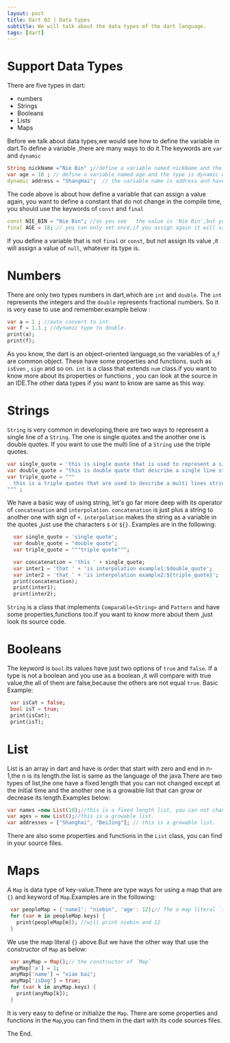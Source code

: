 ```yaml
---
layout: post
title: Dart 02 | Data types
subtitle: We will talk about the data types of the dart language.
tags: [dart]
---
```

# Support Data Types
There are five types in dart:
- numbers
- Strings
- Booleans
- Lists
- Maps   

Before we talk about data types,we would see how to define the variable in dart.To define a variable ,there are many ways to do it.The keywords are `var` and `dynamic`

```dart
String nickName ="Nie Bin" ;//define a variable named nickName and the type is String
var age = 18 ; // define a variable named age and the type is dynamic with int ,if you assign the age ="nie bin" ;,there will be an error.
dynamic address = "ShangHai";  // the variable name is address and have a dynamic type that you can assign any to it, if you assign address =1 ; there will not be an error.

```
The code above is about how define a variable that can assign a value again, you want to define a constant that do not change in the compile time, you should use the keywords of `const` and `final`

```dart
const NIE_BIN = "Nie Bin"; //as you see   the value is 'Nie Bin',but you can not assign again.
final AGE = 18; // you can only set once,if you assign again it will say error.
```
If you define a variable that is not `final` or `const`, but not assign its value ,it will assign a value of `null`, whatever its type is.   

# Numbers
There are only two types numbers in dart,which are `int` and `double`. The `int` represents the integers and the `double` represents fractional numbers. So it is very ease to use and remember.example below :

```dart
var a = 1 ; //auto convert to int.
var f = 1.1 ; //dynamic type to double.
print(a);
print(f);
```
As you know, the dart is an object-oriented language,so the variables of `a`,`f` are common object. These have some properties and  functions. such as `isEven` , `sign` and so on. `int` is a class that extends `num` class.if you want to know more about its properties or functions , you can look at the source in an IDE.The other data types if you want to know are same as this way.

# Strings
`String` is very common in developing,there are two ways to represent a single line of a `String`. The one is single quotes and the another one is double quotes. If you want to use the multi line of a `String` use the triple quotes.

```dart
var single_quote = 'this is single quote that is used to represent a single line string.' ;
var double_quote = "this is double quote that describe a single line string as well." ;
var triple_quote = """
  this is a triple quotes that are used to describe a multi lines strings. it is very similar to the python.
""" ;
```
We have a basic way of using string, let's go far more deep with its operator of `concatenation` and `interpolation`.
`concatenation` is just plus a string to another one with sign of `+`.
`interpolation` makes the string as a variable in the quotes ,just use the characters `$` or `${}`.
Examples are in the following:

```dart
  var single_quote = 'single quote';
  var double_quote = "double quote";
  var triple_quote = """triple quote""";

  var concatenation = 'this ' + single_quote;
  var inter1 = 'that ' + 'is interpolation example1:$double_quote';
  var inter2 = 'that ' + 'is interpolation example2:${triple_quote}';
  print(concatenation);
  print(inter1);
  print(inter2);

```
`String` is a class that  implements `Comparable<String>` and `Pattern` and have some properties,functions too.if you want to know more about them ,just look its source code.


# Booleans
The keyword is `bool`.its values have just two options of `true` and `false`. If a type is not a boolean and you use as a boolean ,it will compare with true value,the all of them are false,because the others are not equal `true`. Basic Example:

```dart
 var isCat = false;
 bool isT = true;
 print(isCat);
 print(isT);
```
# List
List is an array in dart and have is order that start with zero and end in n-1,the n is its length.the list is same as the language of the java.There are two types of list,the one have a fixed length that you can not changed except at the initial time and the another one is a growable list that can grow or decrease its length.Examples below:

```dart
var names =new List(10);//this is a fixed length list, you can not change its length at the runtime.
var ages = new List();//this is a growable list.
var addresses = ["Shanghai", "BeiJing"]; // this is a growable list.

```
There are also some properties and functions in the `List` class, you can find in your source files.

# Maps
A `Map` is data type of key-value.There are type ways for using a map that are `{}` and keyword of `Map`.Examples are in the following:

```dart
 var peopleMap = {'name1': "niebin", 'age': 12};// The a map literal `{}` is used in there.      
 for (var m in peopleMap.keys) {
   print(peopleMap[m]); //will print niebin and 12
 }
```  
We use the map literal `{}` above.But we have the other way that use the constructor of `Map` as below:

```dart
 var anyMap = Map();// the constructor of `Map`
 anyMap['a'] = 1;
 anyMap['name'] = "xiao bai";
 anyMap['isDog'] = true;
 for (var k in anyMap.keys) {
   print(anyMap[k]);
 }
```
It is very easy to define or initialize the `Map`. There are some properties and functions in the `Map`,you can find them in the dart with its code sources files.

The End.   
